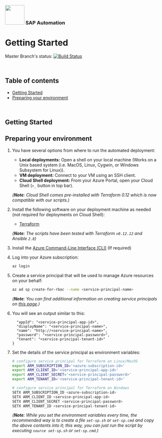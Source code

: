 ### <img src="../documentation/assets/UnicornSAPBlack256x256.png" width="64px"> SAP Automation <!-- omit in toc -->
# Getting Started <!-- omit in toc -->

Master Branch's status: [![Build Status](https://dev.azure.com/azuresaphana/Azure-SAP-HANA/_apis/build/status/Azure.sap-hana?branchName=master&api-version=5.1-preview.1)](https://dev.azure.com/azuresaphana/Azure-SAP-HANA/_build/latest?definitionId=6&branchName=master)

<br/>

## Table of contents <!-- omit in toc -->
- [Getting Started](#getting-started)
- [Preparing your environment](#preparing-your-environment)

<br/>

## Getting Started

## Preparing your environment
1. You have several options from where to run the automated deployment:
   * **Local deployments:** Open a shell on your local machine (Works on a Unix based system (i.e. MacOS, Linux, Cygwin, or Windows Subsystem for Linux)).
   * **VM deployment:** Connect to your VM using an SSH client.
   * **Cloud Shell deployment:** From your Azure Portal, open your Cloud Shell (`>_` button in top bar).
   
   *(**Note**: Cloud Shell comes pre-installed with Terraform 0.12 which is now compatible with our scripts.)*
   
2. Install the following software on your deployment machine as needed (not required for deployments on Cloud Shell):
   * [Terraform](https://www.terraform.io/downloads.html)

   *(**Note**: The scripts have been tested with Terraform `v0.12.12` and Ansible `2.8`)* <!-- TODO: Update Versions -->

3. Install the [Azure Command-Line Interface (CLI)](https://docs.microsoft.com/en-us/cli/azure/?view=azure-cli-latest) (If required)

4. Log into your Azure subscription:

    ```sh
    az login
    ```

<!-- TODO: SPN process needs to be improved -->
5. Create a service principal that will be used to manage Azure resources on your behalf:

    ```sh
    az ad sp create-for-rbac --name <service-principal-name>
    ```
    
   *(**Note**: You can find additional information on creating service principals on [this page](https://docs.microsoft.com/en-us/cli/azure/create-an-azure-service-principal-azure-cli?toc=%2Fen-us%2Fazure%2Fazure-resource-manager%2Ftoc.json&bc=%2Fen-us%2Fazure%2Fbread%2Ftoc.json&view=azure-cli-latest).)*

6. You will see an output similar to this:

   ```{
     "appId": "<service-principal-app-id>",
     "displayName": "<service-principal-name>",
     "name": "http://<service-principal-name>",
     "password": "<service-principal-password>",
     "tenant": "<service-principal-tenant-id>"
   }
   ```

7. Set the details of the service principal as environment variables:

    ```sh
    # configure service principal for Terraform on Linux/MacOS
    export ARM_SUBSCRIPTION_ID='<azure-subscription-id>'
    export ARM_CLIENT_ID='<service-principal-app-id>'
    export ARM_CLIENT_SECRET='<service-principal-password>'
    export ARM_TENANT_ID='<service-principal-tenant-id>'
    ```

    ```powershell
    # configure service principal for Terraform on Windows
    SETX ARM_SUBSCRIPTION_ID <azure-subscription-id>
    SETX ARM_CLIENT_ID <service-principal-app-id>
    SETX ARM_CLIENT_SECRET <service-principal-password>
    SETX ARM_TENANT_ID <service-principal-tenant-id>
    ```    

   *(**Note**: While you set the environment variables every time, the recommended way is to create a file ```set-sp.sh``` or ```set-sp.cmd``` and copy the above contents into it; this way, you can just run the script by executing ```source set-sp.sh``` or ```set-sp.cmd```.)*


